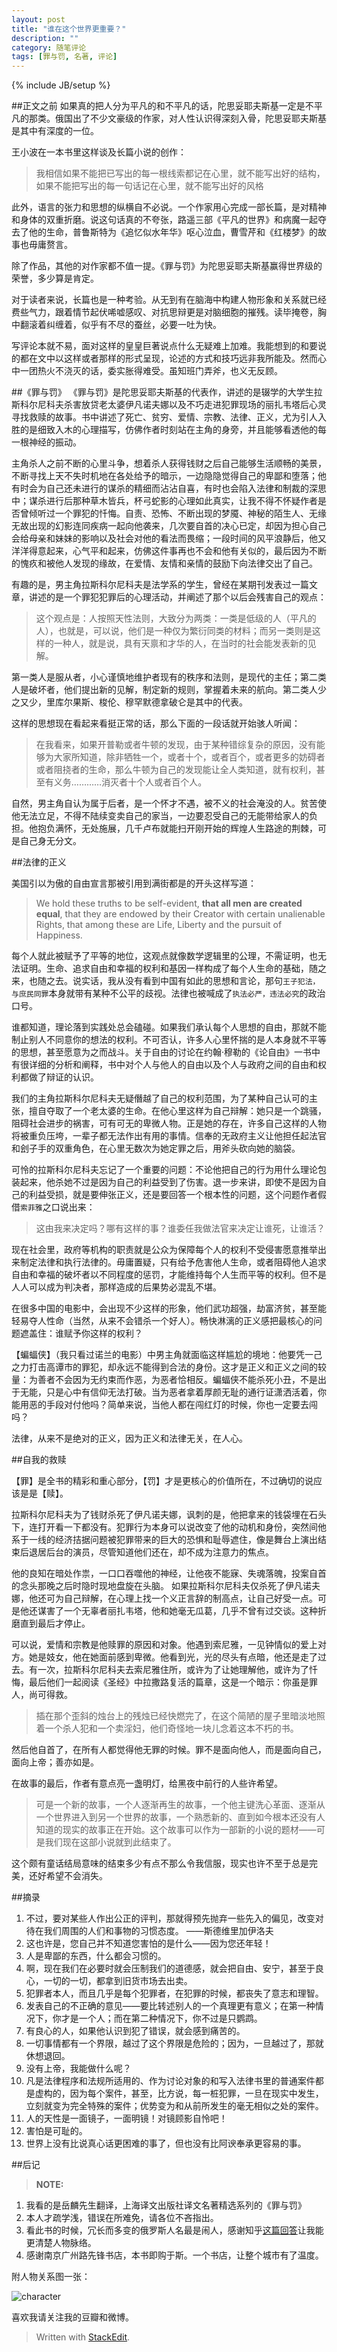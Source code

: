 ```yaml
---
layout: post
title: "谁在这个世界更重要？"
description: ""
category: 随笔评论
tags: [罪与罚, 名著, 评论]
---
```

{% include JB/setup %}


##正文之前
如果真的把人分为平凡的和不平凡的话，陀思妥耶夫斯基一定是不平凡的那类。俄国出了不少文豪级的作家，对人性认识得深刻入骨，陀思妥耶夫斯基是其中有深度的一位。

王小波在一本书里这样谈及长篇小说的创作：

> 我相信如果不能把已写出的每一根线索都记在心里，就不能写出好的结构，如果不能把写出的每一句话记在心里，就不能写出好的风格

此外，语言的张力和思想的纵横自不必说。一个作家用心完成一部长篇，是对精神和身体的双重折磨。说这句话真的不夸张，路遥三部《平凡的世界》和病魔一起夺去了他的生命，普鲁斯特为《追忆似水年华》呕心泣血，曹雪芹和《红楼梦》的故事也毋庸赘言。

除了作品，其他的对作家都不值一提。《罪与罚》为陀思妥耶夫斯基赢得世界级的荣誉，多少算是肯定。

对于读者来说，长篇也是一种考验。从无到有在脑海中构建人物形象和关系就已经费些气力，跟着情节起伏唏嘘感叹、对抗思辩更是对脑细胞的摧残。读毕掩卷，胸中翻滚着纠缠着，似乎有不尽的蚕丝，必要一吐为快。

写评论本就不易，面对这样的皇皇巨著说点什么无疑难上加难。我能想到的和要说的都在文中以这样或者那样的形式呈现，论述的方式和技巧远非我所能及。然而心中一团热火不浇灭的话，委实胀得难受。虽知班门弄斧，也义无反顾。

##《罪与罚》
《罪与罚》是陀思妥耶夫斯基的代表作，讲述的是辍学的大学生拉斯科尔尼科夫杀害放贷老太婆伊凡诺夫娜以及不巧走进犯罪现场的丽扎韦塔后心灵寻找救赎的故事。书中讲述了死亡、贫穷、爱情、宗教、法律、正义，尤为引人入胜的是细致入木的心理描写，仿佛作者时刻站在主角的身旁，并且能够看透他的每一根神经的振动。

主角杀人之前不断的心里斗争，想着杀人获得钱财之后自己能够生活顺畅的美景，不断寻找上天不失时机地在各处给予的暗示，一边隐隐觉得自己的卑鄙和堕落；他有时会为自己还未进行的谋杀的精细而沾沾自喜，有时也会陷入法律和制裁的深思中；谋杀进行后那种草木皆兵，杯弓蛇影的心理如此真实，让我不得不怀疑作者是否曾倾听过一个罪犯的忏悔。自责、恐怖、不断出现的梦魇、神秘的陌生人、无缘无故出现的幻影连同疾病一起向他袭来，几次要自首的决心已定，却因为担心自己会给母亲和妹妹的影响以及社会对他的看法而畏缩；一段时间的风平浪静后，他又洋洋得意起来，心气平和起来，仿佛这件事再也不会和他有关似的，最后因为不断的愧疚和被他人发现的缘故，在爱情、友情和亲情的鼓励下向法律交出了自己。

有趣的是，男主角拉斯科尔尼科夫是法学系的学生，曾经在某期刊发表过一篇文章，讲述的是一个罪犯犯罪后的心理活动，并阐述了那个以后会残害自己的观点：

>这个观点是：人按照天性法则，大致分为两类：一类是低级的人（平凡的人），也就是，可以说，他们是一种仅为繁衍同类的材料；而另一类则是这样的一种人，就是说，具有天禀和才华的人，在当时的社会能发表新的见解。

第一类人是服从者，小心谨慎地维护者现有的秩序和法则，是现代的主任；第二类人是破坏者，他们提出新的见解，制定新的规则，掌握着未来的航向。第二类人少之又少，里库尔果斯、梭伦、穆罕默德拿破仑是其中的代表。

这样的思想现在看起来看挺正常的话，那么下面的一段话就开始骇人听闻：
> 在我看来，如果开普勒或者牛顿的发现，由于某种错综复杂的原因，没有能够为大家所知道，除非牺牲一个，或者十个，或者百个，或者更多的妨碍者或者阻挠者的生命，那么牛顿为自己的发现能让全人类知道，就有权利，甚至有义务…………消灭者十个人或者百个人。

自然，男主角自认为属于后者，是一个怀才不遇，被不义的社会淹没的人。贫苦使他无法立足，不得不陆续变卖自己的家当，一边要忍受自己的无能带给家人的负担。他抱负满怀，无处施展，几千卢布就能扫开刚开始的辉煌人生路途的荆棘，可是自己身无分文。

##法律的正义

美国引以为傲的自由宣言那被引用到满街都是的开头这样写道：

> We hold these truths to be self-evident, **that all men are created equal**, that they are endowed by their Creator with certain unalienable Rights, that among these are Life, Liberty and the pursuit of Happiness.

每个人就此被赋予了平等的地位，这观点就像数学逻辑里的公理，不需证明，也无法证明。生命、追求自由和幸福的权利和基因一样构成了每个人生命的基础，随之来，也随之去。说实话，我从没有看到中国有如此的思想和言论，那句`王子犯法，与庶民同罪`本身就带有某种不公平的歧视。法律也被喊成了`执法必严，违法必究`的政治口号。

谁都知道，理论落到实践处总会磕碰。如果我们承认每个人思想的自由，那就不能制止别人不同意你的想法的权利。不可否认，许多人心里怀揣的是人本身就不平等的思想，甚至愿意为之而战斗。关于自由的讨论在约翰·穆勒的《论自由》一书中有很详细的分析和阐释，书中对个人与他人的自由以及个人与政府之间的自由和权利都做了辩证的认识。

我们的主角拉斯科尔尼科夫无疑僭越了自己的权利范围，为了某种自己认可的主张，擅自夺取了一个老太婆的生命。在他心里这样为自己辩解：她只是一个跳骚，阻碍社会进步的祸害，可有可无的卑微人物。正是她的存在，许多自己这样的人物将被重负压垮，一辈子都无法作出有用的事情。信奉的无政府主义让他担任起法官和刽子手的双重角色，在心里无数次为她定罪之后，用斧头砍向她的脑袋。

可怜的拉斯科尔尼科夫忘记了一个重要的问题：不论他把自己的行为用什么理论包装起来，他杀她不过是因为自己的利益受到了伤害。退一步来讲，即使不是因为自己的利益受损，就是要伸张正义，还是要回答一个根本性的问题，这个问题作者假借`索菲雅`之口说出来：

> 这由我来决定吗？哪有这样的事？谁委任我做法官来决定让谁死，让谁活？

现在社会里，政府等机构的职责就是公众为保障每个人的权利不受侵害愿意推举出来制定法律和执行法律的。毋庸置疑，只有给予危害他人生命，或者阻碍他人追求自由和幸福的破坏者以不同程度的惩罚，才能维持每个人生而平等的权利。但不是人人可以成为判决者，那样造成的后果势必混乱不堪。

在很多中国的电影中，会出现不少这样的形象，他们武功超强，劫富济贫，甚至能轻易夺人性命（当然，从来不会错杀一个好人）。畅快淋漓的正义感把最核心的问题遮盖住：谁赋予你这样的权利？

【蝙蝠侠】（我只看过诺兰的电影）中男主角就面临这样尴尬的境地：他要凭一己之力打击高谭市的罪犯，却永远不能得到合法的身份。这才是正义和正义之间的较量：为善者不会因为无约束而作恶，为恶者恰相反。蝙蝠侠不能杀死小丑，不是出于无能，只是心中有信仰无法打破。当为恶者拿着厚颜无耻的通行证潇洒活着，你能用恶的手段对付他吗？简单来说，当他人都在闯红灯的时候，你也一定要去闯吗？

法律，从来不是绝对的正义，因为正义和法律无关，在人心。

##自我的救赎

【罪】是全书的精彩和重心部分，【罚】才是更核心的价值所在，不过确切的说应该是是【赎】。

拉斯科尔尼科夫为了钱财杀死了伊凡诺夫娜，讽刺的是，他把拿来的钱袋埋在石头下，连打开看一下都没有。犯罪行为本身可以说改变了他的动机和身份，突然间他系于一线的经济拮据问题被犯罪带来的巨大的恐惧和耻辱遮住，像是舞台上演出结束后退居后台的演员，尽管知道他们还在，却不成为注意力的焦点。

他的良知在暗处作祟，一口口吞噬他的神经，让他夜不能寐、失魂落魄，投案自首的念头那晚之后时隐时现地盘旋在头脑。
如果拉斯科尔尼科夫仅杀死了伊凡诺夫娜，他还可为自己辩解，在心理上找一个义正言辞的制高点，让自己好受一点。可是他还谋害了一个无辜者丽扎韦塔，他和她毫无瓜葛，几乎不曾有过交谈。这种折磨直到最后才停止。

可以说，爱情和宗教是他赎罪的原因和对象。他遇到索尼雅，一见钟情似的爱上对方。她是妓女，他在她面前感到卑微。他看到光，光的尽头有点暗，他还是走了过去。有一次，拉斯科尔尼科夫去索尼雅住所，或许为了让她理解他，或许为了忏悔，最后他们一起阅读《圣经》中拉撒路复活的篇章，这是一个暗示：你虽是罪人，尚可得救。

> 插在那个歪斜的烛台上的残烛已经快燃完了，在这个简陋的屋子里暗淡地照着一个杀人犯和一个卖淫妇，他们奇怪地一块儿念着这本不朽的书。

然后他自首了，在所有人都觉得他无罪的时候。罪不是面向他人，而是面向自己，面向上帝；善亦如是。

在故事的最后，作者有意点亮一盏明灯，给黑夜中前行的人些许希望。

> 可是一个新的故事，一个人逐渐再生的故事，一个他主键洗心革面、逐渐从一个世界进入到另一个世界的故事，一个熟悉新的、直到如今根本还没有人知道的现实的故事正在开始。这个故事可以作为一部新的小说的题材——可是我们现在这部小说就到此结束了。

这个颇有童话结局意味的结束多少有点不那么令我信服，现实也许不至于总是完美，还好希望不会消失。

##摘录

1. 不过，要对某些人作出公正的评判，那就得预先抛弃一些先入的偏见，改变对待在我们周围的人们和事物的习惯态度。                      ——斯德维里加伊洛夫
2. 这也许是，您自己并不知道您害怕的是什么——因为您还年轻！
3. 人是卑鄙的东西，什么都会习惯的。
4. 啊，现在我们在必要时就会压制我们的道德感，就会把自由、安宁，甚至于良心，一切的一切，都拿到旧货市场去出卖。
5. 犯罪者本人，而且几乎是每个犯罪者，在犯罪的时候，都丧失了意志和理智。
6. 发表自己的不正确的意见——要比转述别人的一个真理更有意义；在第一种情况下，你才是一个人；而在第二种情况下，你不过是只鹦鹉。
7. 有良心的人，如果他认识到犯了错误，就会感到痛苦的。
8. 一切事情都有一个界限，越过了这个界限是危险的；因为，一旦越过了，那就休想退回。
9. 没有上帝，我能做什么呢？
10. 凡是法律程序和法规所适用的、作为讨论对象的和写入法律书里的普通案件都是虚构的，因为每个案件，甚至，比方说，每一桩犯罪，一旦在现实中发生，立刻就变为完全特殊的案件；优势变为和从前所发生的毫无相似之处的案件。
11. 人的天性是一面镜子，一面明镜！对镜顾影自怜吧！
12. 害怕是可耻的。
13. 世界上没有比说真心话更困难的事了，但也没有比阿谀奉承更容易的事。

##后记

> **NOTE:**  
1. 我看的是岳麟先生翻译，上海译文出版社译文名著精选系列的《罪与罚》  
2. 本人才疏学浅，错误在所难免，请各位不吝指出。  
3. 看此书的时候，冗长而多变的俄罗斯人名最是闹人，感谢知乎[这篇回答][1]让我能更清楚人物脉络。  
4. 感谢南京广州路先锋书店，本书即购于斯。一个书店，让整个城市有了温度。

附人物关系图一张：  

![character]

喜欢我请关注我的豆瓣和微博。

> Written with [StackEdit](https://stackedit.io/).


[1]: http://www.zhihu.com/question/21012475?q=%E4%BF%84%E7%BD%97%E6%96%AF%E4%BA%BA%E7%9A%84%E5%90%8D%E5%AD%97
[character]: http://img3.douban.com/view/photo/photo/public/p2158118450.jpg 
